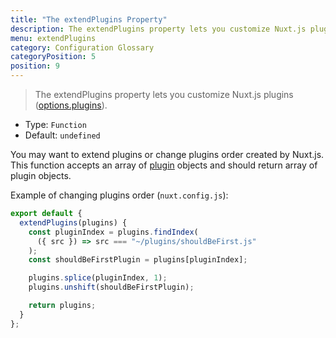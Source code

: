 ```yaml
---
title: "The extendPlugins Property"
description: The extendPlugins property lets you customize Nuxt.js plugins.
menu: extendPlugins
category: Configuration Glossary
categoryPosition: 5
position: 9
---
```


> The extendPlugins property lets you customize Nuxt.js plugins ([options.plugins](/api/configuration-plugins)).

- Type: `Function`
- Default: `undefined`

You may want to extend plugins or change plugins order created by Nuxt.js.
This function accepts an array of [plugin](/api/configuration-plugins) objects and should return array of plugin objects.

Example of changing plugins order (`nuxt.config.js`):

```js
export default {
  extendPlugins(plugins) {
    const pluginIndex = plugins.findIndex(
      ({ src }) => src === "~/plugins/shouldBeFirst.js"
    );
    const shouldBeFirstPlugin = plugins[pluginIndex];

    plugins.splice(pluginIndex, 1);
    plugins.unshift(shouldBeFirstPlugin);

    return plugins;
  }
};
```
